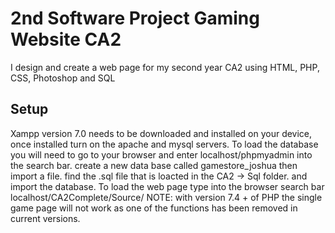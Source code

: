 # 2nd Software Project Gaming Website CA2 
 I design and create a web page for my second year CA2 using HTML, PHP, CSS, Photoshop and SQL

## Setup
Xampp version 7.0 needs to be downloaded and installed on your device, once installed turn on the apache and mysql servers. To load the database you will need to go to your browser and enter localhost/phpmyadmin into the search bar. create a new data base called gamestore_joshua then import a file. find the .sql file that is loacted in the CA2 -> Sql folder. and import the database. To load the web page type into the browser search bar localhost/CA2Complete/Source/ NOTE: with version 7.4 + of PHP the single game page will not work as one of the functions has been removed in current versions.
